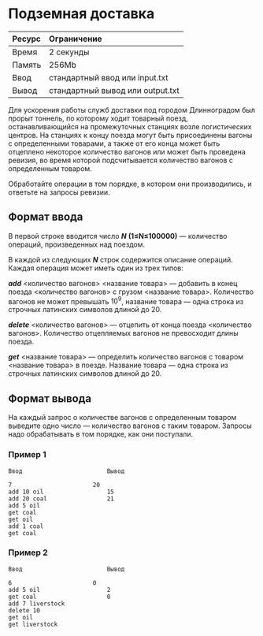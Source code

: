 # Подземная доставка

| Ресурс | Ограничение |
| :--- | :--- |
| Время | 2 секунды |
| Память | 256Mb |
| Ввод | стандартный ввод или input.txt |
| Вывод | стандартный вывод или output.txt |

Для ускорения работы служб доставки под городом Длинноградом был прорыт тоннель, по которому ходит товарный поезд, останавливающийся на промежуточных станциях возле логистических центров. На станциях к концу поезда могут быть присоединены вагоны с определенными товарами, а также от его конца может быть отцеплено некоторое количество вагонов или может быть проведена ревизия, во время которой подсчитывается количество вагонов с определенным товаром.

Обработайте операции в том порядке, в котором они производились, и ответьте на запросы ревизии.
## Формат ввода
В первой строке вводится число **_N_** **(1≤N≤100000)** — количество операций, произведенных над поездом.

В каждой из следующих **_N_** строк содержится описание операций. Каждая операция может иметь один из трех типов:

**_add_** <количество вагонов> <название товара> — добавить в конец поезда <количество вагонов> с грузом <название товара>. Количество вагонов не может превышать $10^9$, название товара — одна строка из строчных латинских символов длиной до 20.

**_delete_** <количество вагонов> — отцепить от конца поезда <количество вагонов>. Количество отцепляемых вагонов не превосходит длины поезда.

**_get_** <название товара> — определить количество вагонов с товаром <название товара> в поезде. Название товара — одна строка из строчных латинских символов длиной до 20.

## Формат вывода
На каждый запрос о количестве вагонов с определенным товаром выведите одно число — количество вагонов с таким товаром. Запросы надо обрабатывать в том порядке, как они поступали.
### Пример 1
```
Ввод						Вывод

7						20
add 10 oil					15
add 20 coal					21
add 5 oil
get coal
get oil
add 1 coal
get coal
```

### Пример 2
```
Ввод						Вывод

6						0
add 5 oil					2
get coal					0
add 7 liverstock
delete 10
get oil
get liverstock
```

